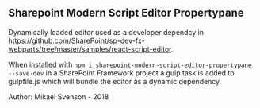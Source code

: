 ## Sharepoint Modern Script Editor Propertypane

Dynamically loaded editor used as a developer dependcy in https://github.com/SharePoint/sp-dev-fx-webparts/tree/master/samples/react-script-editor.

When installed with `npm i sharepoint-modern-script-editor-propertypane --save-dev` in a SharePoint Framework project a gulp task is added to gulpfile.js which will bundle the editor as a dynamic dependency.

Author: Mikael Svenson - 2018